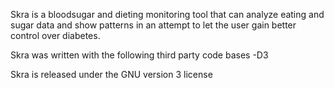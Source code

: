 Skra is a bloodsugar and dieting monitoring tool that can analyze eating and sugar data and show patterns in an attempt to let the user gain better control over diabetes.

Skra was written with the following third party code bases -D3

Skra is released under the GNU version 3 license